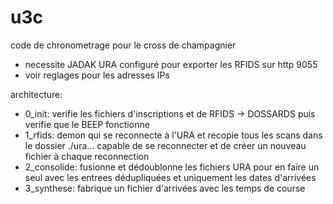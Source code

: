 # u3c

code de chronometrage pour le cross de champagnier

- necessite JADAK URA configuré pour exporter les RFIDS sur http 9055
- voir reglages pour les adresses IPs 

architecture:

- 0_init: verifie les fichiers d'inscriptions et de RFIDS -> DOSSARDS puis verifie que le BEEP fonctionne
- 1_rfids: demon qui se reconnecte à l'URA et recopie tous les scans dans le dossier ./ura... capable de se reconnecter et de créer un nouveau fichier à chaque reconnection
- 2_consolide: fusionne et dédoublonne les fichiers URA pour en faire un seul avec les entrees dédupliquées et uniquement les dates d'arrivées
- 3_synthese: fabrique un fichier d'arrivées avec les temps de course
